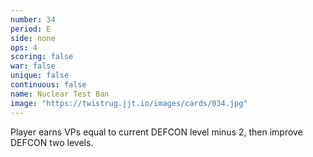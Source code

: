 ```yaml
---
number: 34
period: E
side: none
ops: 4
scoring: false
war: false
unique: false
continuous: false
name: Nuclear Test Ban
image: "https://twistrug.jjt.io/images/cards/034.jpg"
---
```

Player earns VPs equal to current DEFCON level minus 2, then improve DEFCON two levels.
